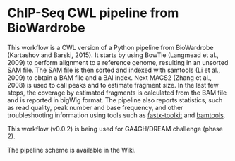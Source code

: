 # ChIP-Seq CWL pipeline from BioWardrobe 

This workflow is a CWL version of a Python pipeline from BioWardrobe (Kartashov and Barski, 2015). It starts by using BowTie (Langmead et al., 2009) to perform alignment to a reference genome, resulting in an unsorted SAM file. The SAM file is then sorted and indexed with samtools (Li et al., 2009) to obtain a BAM file and a BAI index. Next MACS2 (Zhang et al., 2008) is used to call peaks and to estimate fragment size. In the last few steps, the coverage by estimated fragments is calculated from the BAM file and is reported in bigWig format. The pipeline also reports statistics, such as read quality, peak number and base frequency, and other troubleshooting information using tools such as [fastx-toolkit](http://hannonlab.cshl.edu/fastx_toolkit/) and [bamtools](https://github.com/pezmaster31/bamtools).

This workflow (v0.0.2) is being used for GA4GH/DREAM challenge (phase 2).

The pipeline scheme is available in the Wiki.
